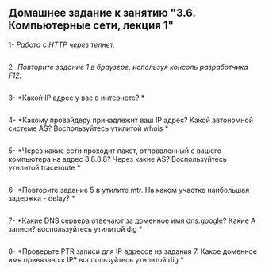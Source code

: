 Домашнее задание к занятию "3.6. Компьютерные сети, лекция 1"
--------------------------------------------------------------

1- *Работа c HTTP через телнет.*
```

```

2- *Повторите задание 1 в браузере, используя консоль разработчика F12.*
```

```

3- *Какой IP адрес у вас в интернете? *
```

```

4- *Какому провайдеру принадлежит ваш IP адрес? Какой автономной системе AS? Воспользуйтесь утилитой whois *
```

```

5- *Через какие сети проходит пакет, отправленный с вашего компьютера на адрес 8.8.8.8? Через какие AS? Воспользуйтесь утилитой traceroute *
```

```

6- *Повторите задание 5 в утилите mtr. На каком участке наибольшая задержка - delay? *
```

```
7- *Какие DNS сервера отвечают за доменное имя dns.google? Какие A записи? воспользуйтесь утилитой dig *
```

```
8- *Проверьте PTR записи для IP адресов из задания 7. Какое доменное имя привязано к IP? воспользуйтесь утилитой dig *
```

```

